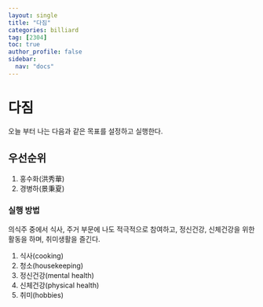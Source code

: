 ```yaml
---
layout: single
title: "다짐"
categories: billiard
tag: [2304]
toc: true
author_profile: false
sidebar:
  nav: "docs"
---
```


# 다짐

오늘 부터 나는 다음과 같은 목표를 설정하고 실행한다.

## 우선순위

1. 홍수화(洪秀華)
2. 경병하(景秉夏)

### 실행 방법

의식주 중에서 식사, 주거 부문에 나도 적극적으로 참여하고, 정신건강, 신체건강을 위한 활동을 하며, 취미생활을 즐긴다.

1. 식사(cooking)
2. 청소(housekeeping)
3. 정신건강(mental health)
4. 신체건강(physical health)
5. 취미(hobbies)
